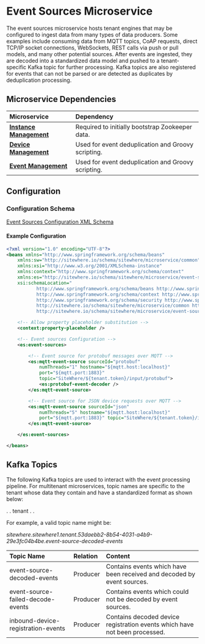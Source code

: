 # Event Sources Microservice

<Seo/>

<MicroserviceBadge text="Multitenant Microservice" type="multitenant"/>
The event sources microservice hosts tenant engines that may be configured
to ingest data from many types of data producers. Some examples include consuming data
from MQTT topics, CoAP requests, direct TCP/IP socket connections, WebSockets, REST calls
via push or pull models, and many other potential sources. After events are ingested,
they are decoded into a standardized data model and pushed to a tenant-specific Kafka
topic for further processing. Kafka topics are also registered for events that can not
be parsed or are detected as duplicates by deduplication processing.

## Microservice Dependencies

| Microservice                                       | Dependency                                         |
| :------------------------------------------------- | :------------------------------------------------- |
| **[Instance Management](../instance-management/)** | Required to initially bootstrap Zookeeper data.    |
| **[Device Management](../device-management/)**     | Used for event deduplication and Groovy scripting. |
| **[Event Management](../event-management/)**       | Used for event deduplication and Groovy scripting. |

## Configuration

### Configuration Schema

[Event Sources Configuration XML Schema](https://sitewhere.io/schema/sitewhere/microservice/event-sources/current/event-sources.xsd)

#### Example Configuration

```xml
<?xml version="1.0" encoding="UTF-8"?>
<beans xmlns="http://www.springframework.org/schema/beans"
	xmlns:sw="http://sitewhere.io/schema/sitewhere/microservice/common"
	xmlns:xsi="http://www.w3.org/2001/XMLSchema-instance"
	xmlns:context="http://www.springframework.org/schema/context"
	xmlns:es="http://sitewhere.io/schema/sitewhere/microservice/event-sources"
	xsi:schemaLocation="
           http://www.springframework.org/schema/beans http://www.springframework.org/schema/beans/spring-beans-3.1.xsd
           http://www.springframework.org/schema/context http://www.springframework.org/schema/context/spring-context-3.1.xsd
           http://www.springframework.org/schema/security http://www.springframework.org/schema/security/spring-security-3.0.xsd
           http://sitewhere.io/schema/sitewhere/microservice/common http://sitewhere.io/schema/sitewhere/microservice/common/current/microservice-common.xsd
           http://sitewhere.io/schema/sitewhere/microservice/event-sources http://sitewhere.io/schema/sitewhere/microservice/event-sources/current/event-sources.xsd">

	<!-- Allow property placeholder substitution -->
	<context:property-placeholder />

	<!-- Event sources Configuration -->
	<es:event-sources>

		<!-- Event source for protobuf messages over MQTT -->
		<es:mqtt-event-source sourceId="protobuf"
			numThreads="1" hostname="${mqtt.host:localhost}"
			port="${mqtt.port:1883}"
			topic="SiteWhere/${tenant.token}/input/protobuf">
			<es:protobuf-event-decoder />
		</es:mqtt-event-source>

		<!-- Event source for JSON device requests over MQTT -->
		<es:mqtt-event-source sourceId="json"
			numThreads="5" hostname="${mqtt.host:localhost}"
			port="${mqtt.port:1883}" topic="SiteWhere/${tenant.token}/input/json">
		</es:mqtt-event-source>

	</es:event-sources>

</beans>
```

## Kafka Topics

The following Kafka topics are used to interact with the event processing pipeline.
For multitenant microservices, topic names are specific to the tenant whose data
they contain and have a standardized format as shown below:

<MicroserviceBadge text="Product Id" type="multitenant"/>. <MicroserviceBadge text="Instance Id" type="multitenant"/>. tenant . <MicroserviceBadge text="Tenant UUID" type="multitenant"/>. <MicroserviceBadge text="Topic Name" type="multitenant"/>

For example, a valid topic name might be:

_sitewhere.sitewhere1.tenant.53daebb2-8b54-4031-a4b9-29e3fc04b4be.event-source-decoded-events_

| Topic Name                         | Relation | Content                                                                    |
| :--------------------------------- | :------- | :------------------------------------------------------------------------- |
| event-source-decoded-events        | Producer | Contains events which have been received and decoded by event sources.     |
| event-source-failed-decode-events  | Producer | Contains events which could not be decoded by event sources.               |
| inbound-device-registration-events | Producer | Contains decoded device registration events which have not been processed. |
